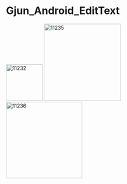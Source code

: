 # Gjun_Android_EditText
<img width="100" alt="11232" src="https://user-images.githubusercontent.com/49628667/70436442-41ea2e80-1ac4-11ea-8bb5-532c4fe6a9fb.PNG">
<img width="211" alt="11235" src="https://user-images.githubusercontent.com/49628667/70436489-61815700-1ac4-11ea-9b4f-e9904a62f042.PNG">
<img width="209" alt="11236" src="https://user-images.githubusercontent.com/49628667/70436560-8bd31480-1ac4-11ea-90e4-d5658a93328b.PNG">
